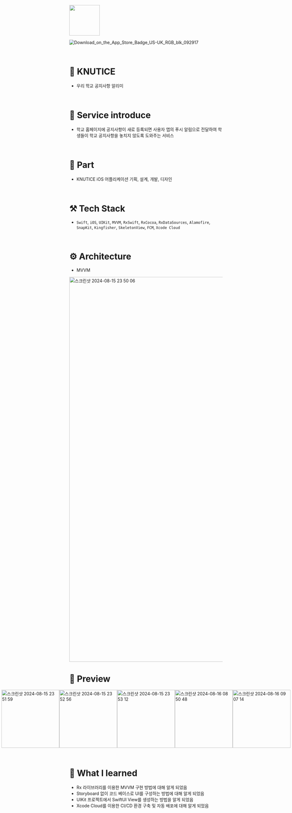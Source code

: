 <img src="https://github.com/user-attachments/assets/f1bc12e8-f218-4d58-a7bf-5e8d4c24327b" width="100">

<br>

![Download_on_the_App_Store_Badge_US-UK_RGB_blk_092917](https://github.com/user-attachments/assets/0dd1e613-7ed0-48ce-a875-95124a2aa6a3)

<br>

# 🔔 KNUTICE
- 우리 학교 공지사항 알리미

<br>

# 💁 Service introduce
- 학교 홈페이지에 공지사항이 새로 등록되면 사용자 앱의 푸시 알림으로 전달하여 학생들이 학교 공지사항을 놓치지 않도록 도와주는 서비스

<br>

# 🙋 Part
- KNUTICE iOS 어플리케이션 기획, 설계, 개발, 디자인


<br>

# ⚒️ Tech Stack
- `Swift`, `iOS`, `UIKit`, `MVVM`, `RxSwift`, `RxCocoa`, `RxDataSources`, `Alamofire`, `SnapKit`, `Kingfisher`, `SkeletonView`, `FCM`, `Xcode Cloud`

<br>

# ⚙️ Architecture
- MVVM
<img width="1261" alt="스크린샷 2024-08-15 23 50 06" src="https://github.com/user-attachments/assets/46346879-2547-49ee-be62-8a7fcbf7725f">

<br>

# 📱 Preview
<div style="display: flex; justify-content: center; margin-bottom: 10px;">
<img width="190" alt="스크린샷 2024-08-15 23 51 59" src="https://github.com/user-attachments/assets/3692459c-3d16-4047-b1d4-d9de4e36a03c">

<img width="190" alt="스크린샷 2024-08-15 23 52 56" src="https://github.com/user-attachments/assets/b1d1c195-e0a5-4a78-af09-49e41e78f652">

<img width="190" alt="스크린샷 2024-08-15 23 53 12" src="https://github.com/user-attachments/assets/66c0f236-1c4d-4e72-97fe-9b288fe5c4fc">

<img width="190" alt="스크린샷 2024-08-16 08 50 48" src="https://github.com/user-attachments/assets/2601568f-c308-43e6-8f49-6011c4085b8e">

<img width="190" alt="스크린샷 2024-08-16 09 07 14" src="https://github.com/user-attachments/assets/59b5e4f2-849f-4b7c-ae17-415a58a4b683">
</div>

<br>

# 🧐 What I learned
- Rx 라이브러리를 이용한 MVVM 구현 방법에 대해 알게 되었음
- Storyboard 없이 코드 베이스로 UI를 구성하는 방법에 대해 알게 되었음
- UIKit 프로젝트에서 SwiftUI View를 생성하는 방법을 알게 되었음
- Xcode Cloud를 이용한 CI/CD 환경 구축 및 자동 배포에 대해 알게 되었음
